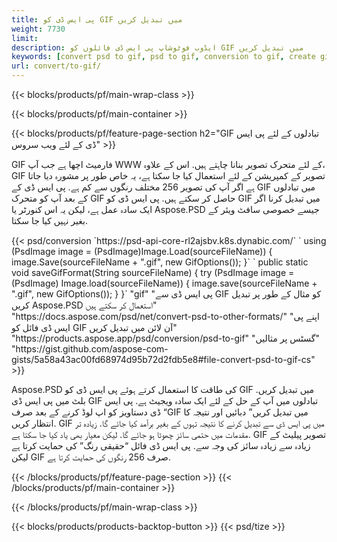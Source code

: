 ```yaml
---
title: پی ایس ڈی کو GIF میں تبدیل کریں
weight: 7730
limit: 
description: ایڈوب فوٹوشاپ پی ایس ڈی فائلوں کو GIF میں تبدیل کریں
keywords: [convert psd to gif, psd to gif, conversion to gif, create gif from psd, print psd as gif]
url: convert/to-gif/
---
```


{{< blocks/products/pf/main-wrap-class >}}

{{< blocks/products/pf/main-container >}}

{{< blocks/products/pf/feature-page-section h2="GIF تبادلوں کے لئے پی ایس ڈی کے لئے ویب سروس" >}}
<p>GIF فارمیٹ اچھا ہے جب آپ WWW کے لئے متحرک تصویر بنانا چاہتے ہیں. اس کے علاوہ، GIF تصویر کے کمپریشن کے لئے استعمال کیا جا سکتا ہے، یہ خاص طور پر مشورہ دیا جاتا ہے اگر آپ کی تصویر 256 مختلف رنگوں سے کم ہے. پی ایس ڈی کے GIF میں تبادلوں کے بعد آپ کو متحرک GIF حاصل کر سکتے ہیں. پی ایس ڈی کو GIF میں تبدیل کرنا اگر ایک سادہ عمل ہے، لیکن یہ اس کنورٹر یا Aspose.PSD جیسے خصوصی سافٹ ویئر کے بغیر نہیں کیا جا سکتا.</p>
{{< psd/conversion `https://psd-api-core-rl2ajsbv.k8s.dynabic.com/` 
`    using (PsdImage image = (PsdImage)Image.Load(sourceFileName))
    {
        image.Save(sourceFileName + ".gif",  new GifOptions());
    }` 
	`    public static void saveGifFormat(String sourceFileName) {
        try (PsdImage image = (PsdImage) Image.load(sourceFileName)) {
            image.save(sourceFileName + ".gif", new GifOptions());
        }
    }` 
"gif" 
"پی ایس ڈی سے GIF کو مثال کے طور پر تبدیل کریں Aspose.PSD استعمال کر سکتے ہیں"  "https://docs.aspose.com/psd/net/convert-psd-to-other-formats/" 
"اپنے پی ایس ڈی فائل کو GIF آن لائن میں تبدیل کریں" "https://products.aspose.app/psd/conversion/psd-to-gif" 
"گسٹس پر مثالیں" "https://gist.github.com/aspose-com-gists/5a58a43ac00fd68974d95b72d2fdb5e8#file-convert-psd-to-gif-cs" >}}
<p>Aspose.PSD کی طاقت کا استعمال کرتے ہوئے پی ایس ڈی کو GIF میں تبدیل کریں. بلٹ میں پی ایس ڈی GIF تبادلوں میں آپ کے حل کے لئے ایک سادہ ویجیٹ ہے. پی ایس ڈی دستاویز کو اپ لوڈ کرنے کے بعد صرف “GIF میں تبدیل کریں” دبائیں اور نتیجہ کا انتظار کریں. GIF میں پی ایس ڈی سے تبدیل کرنے کا نتیجہ تہوں کے بغیر برآمد کیا جائے گا. زیادہ تر مقدمات میں حتمی سائز چھوٹا ہو جائے گا. لیکن معیار بھی یاد کیا جا سکتا ہے. GIF تصویر پیلیٹ کے زیادہ سے زیادہ سائز کی وجہ سے. پی ایس ڈی فائل “حقیقی رنگ” کی حمایت کرتا ہے لیکن GIF صرف 256 رنگوں کی حمایت کرتا ہے. </p>
{{< /blocks/products/pf/feature-page-section >}}
{{< /blocks/products/pf/main-container >}}


{{< /blocks/products/pf/main-wrap-class >}}

{{< blocks/products/products-backtop-button >}}
{{< psd/tize >}}
